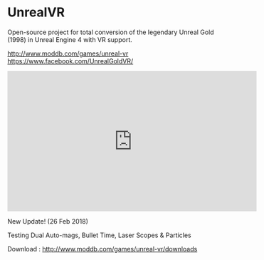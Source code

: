# UnrealVR
Open-source project for total conversion of the legendary Unreal Gold (1998) in Unreal Engine 4 with VR support. 

http://www.moddb.com/games/unreal-vr
https://www.facebook.com/UnrealGoldVR/

<iframe width="560" height="315" src="https://www.youtube.com/embed/jFP_eGd76uI" frameborder="0" allow="autoplay; encrypted-media" allowfullscreen></iframe>


New Update! (26 Feb 2018)

Testing Dual Auto-mags, Bullet Time, Laser Scopes & Particles


Download : http://www.moddb.com/games/unreal-vr/downloads
